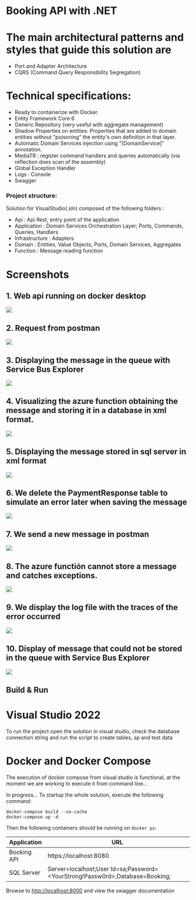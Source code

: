 # Booking API with .NET

# The main architectural patterns and styles that guide this solution are

- Port and Adapter Architecture
- CQRS (Command Query Responsibility Segregation)

# Technical specifications:

- Ready to containerize with Docker.
- Entity Framework Core 6
- Generic Repository (very useful with aggregate management)
- Shadow Properties on entities: Properties that are added to domain entities without "poisoning" the entity's own definition in that layer.
- Automatic Domain Services injection using "[DomainService]" annotation.
- MediaTR : register command handlers and queries automatically (via reflection does scan of the assembly)
- Global Exception Handler
- Logs : Console
- Swagger

### Project structure:

Solution for VisualStudio(.sln) composed of the following folders :

- Api : Api Rest, entry point of the application
- Application : Domain Services Orchestration Layer; Ports, Commands, Queries, Handlers
- Infrastructure : Adapters
- Domain : Entities, Value Objects, Ports, Domain Services, Aggregates
- Function : Message reading function

# Screenshots

## 1. Web api running on docker desktop
<img src="https://github.com/klmeir/Booking/blob/main/docs/1.png" />

## 2. Request from postman
<img src="https://github.com/klmeir/Booking/blob/main/docs/2.png" />

## 3. Displaying the message in the queue with Service Bus Explorer
<img src="https://github.com/klmeir/Booking/blob/main/docs/3.png" />

## 4. Visualizing the azure function obtaining the message and storing it in a database in xml format.
<img src="https://github.com/klmeir/Booking/blob/main/docs/4.png" />

## 5. Displaying the message stored in sql server in xml format
<img src="https://github.com/klmeir/Booking/blob/main/docs/5.png" />

## 6. We delete the PaymentResponse table to simulate an error later when saving the message
<img src="https://github.com/klmeir/Booking/blob/main/docs/6.png" />

## 7. We send a new message in postman
<img src="https://github.com/klmeir/Booking/blob/main/docs/7.png" />

## 8. The azure functión cannot store a message and catches exceptions.
<img src="https://github.com/klmeir/Booking/blob/main/docs/8.png" />

## 9. We display the log file with the traces of the error occurred
<img src="https://github.com/klmeir/Booking/blob/main/docs/9.png" />

## 10. Display of message that could not be stored in the queue with Service Bus Explorer
<img src="https://github.com/klmeir/Booking/blob/main/docs/10.png" />

## Build & Run

# Visual Studio 2022

To run the project open the solution in visual studio, check the database connection string and run the script to create tables, sp and test data

# Docker and Docker Compose

The execution of docker compose from visual studio is functional, at the moment we are working to execute it from command line...

In progress...
To startup the whole solution, execute the following command:

```
docker-compose build --no-cache
docker-compose up -d
```

Then the following containers should be running on `docker ps`:

| Application      | URL                                                                                |
| ---------------- | ---------------------------------------------------------------------------------- |
| Booking API | https://localhost:8080                                                             |
| SQL Server       | Server=localhost;User Id=sa;Password=<YourStrong!Passw0rd>;Database=Booking; |


Browse to [http://localhost:8000](http://localhost:8000) and view the swagger documentation
